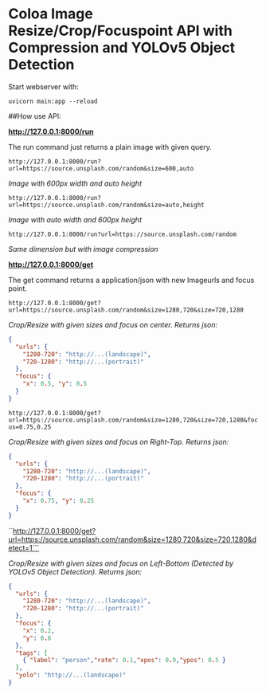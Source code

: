# Coloa Image Resize/Crop/Focuspoint API with Compression and YOLOv5 Object Detection

Start webserver with:

```uvicorn main:app --reload```

##How use API:

**http://127.0.0.1:8000/run**

The run command just returns a plain image with given query.


```http://127.0.0.1:8000/run?url=https://source.unsplash.com/random&size=600,auto```

*Image with 600px width and auto height*


```http://127.0.0.1:8000/run?url=https://source.unsplash.com/random&size=auto,height```

*Image with auto width and 600px height*


```http://127.0.0.1:8000/run?url=https://source.unsplash.com/random```

*Same dimension but with image compression*

**http://127.0.0.1:8000/get**

The get command returns a application/json with new Imageurls and focus point.


```http://127.0.0.1:8000/get?url=https://source.unsplash.com/random&size=1280,720&size=720,1280```

*Crop/Resize with given sizes and focus on center. Returns json:*

```json
{
  "urls": {
    "1280-720": "http://...(landscape)",
    "720-1280": "http://...(portrait)"
  },
  "focus": {
    "x": 0.5, "y": 0.5
  }
}
```


```http://127.0.0.1:8000/get?url=https://source.unsplash.com/random&size=1280,720&size=720,1280&focus=0.75,0.25```

*Crop/Resize with given sizes and focus on Right-Top. Returns json:*

```json
{
  "urls": {
    "1280-720": "http://...(landscape)",
    "720-1280": "http://...(portrait)"
  },
  "focus": {
    "x": 0.75, "y": 0.25
  }
}
```

``http://127.0.0.1:8000/get?url=https://source.unsplash.com/random&size=1280,720&size=720,1280&detect=1```

*Crop/Resize with given sizes and focus on Left-Bottom (Detected by YOLOv5 Object Detection). Returns json:*

```json
{
  "urls": {
    "1280-720": "http://...(landscape)",
    "720-1280": "http://...(portrait)"
  },
  "focus": {
    "x": 0.2,
    "y": 0.8
  },
  "tags": [
    { "label": "person","rate": 0.1,"xpos": 0.9,"ypos": 0.5 }
  ],
  "yolo": "http://...(landscape)"
}
```
